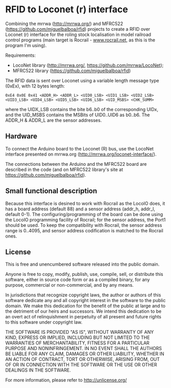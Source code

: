 <h1><a id="user-content-rfid2ln" class="anchor" href="#rfid2ln" aria-hidden="true"><span class="octicon octicon-link"></span></a>RFID to Loconet (r) interface</h1>

Combining the mrrwa (http://mrrwa.org/) and MFRC522 (https://github.com/miguelbalboa/rfid) projects to create a RFID over Loconet (r) interface for the roling stock localisation in model railroad control programs (main target is Rocrail - www.rocrail.net, as this is the program I'm using).

Requirements:
- LocoNet library (http://mrrwa.org/, https://github.com/mrrwa/LocoNet);
- MFRC522 library (https://github.com/miguelbalboa/rfid)

The RFID data is sent over Loconet using a variable length message type (0xEx), with 12 bytes length:

`
0xE4 0x0E 0x41 <ADDR_H> <ADDR_L> <UID0_LSB> <UID1_LSB> <UID2_LSB> <UID3_LSB> <UID4_LSB> <UID5_LSB> <UID6_LSB> <UID_MSBS> <CHK_SUMM>
`

where the UIDX_LSB contains the bite b6..b0 of the corresponding UIDx, and the UID_MSBS contains the MSBits of 
UID0..UID6 as b0..b6. 
The ADDR_H & ADDR_L are the sensor addresses.  

<a name="hardware"></a>
<h2><a id="hardware" class="anchor" href="#hardware" aria-hidden="true"><span class="octicon octicon-link"></span></a>Hardware</h2>

To connect the Arduino board to the Loconet (R) bus, use the LocoNet interface presented on mrrwa.org (http://mrrwa.org/loconet-interface/).

The connections between the Arduino and the MFRC522 board are described in the code (and on MFRC522 library's site  at https://github.com/miguelbalboa/rfid).

<a name="functional description"></a>
<h2><a id="to-do" class="anchor" href="#func-desc" aria-hidden="true"><span class="octicon octicon-link"></span></a>Small functional description</h2>
Because this interface is desined to work with Rocrail as the LocoIO does, it has a board address (default 88) and a sensor address (addr_h, addr_l, default 0-1). The configuring/programming of the board can be done using the LocoIO programming facility of Rocrail; for the sensor address, the Port1 should be used. To keep the compatibility with Rocrail, the sensor address range is 0..4095, and sensor address codification is matched to the Rocrail ones.

<a name="user-content-license"></a>
<h2><a id="user-content-license" class="anchor" href="#license" aria-hidden="true"><span class="octicon octicon-link"></span></a>License</h2>

This is free and unencumbered software released into the public domain.

Anyone is free to copy, modify, publish, use, compile, sell, or distribute this software, either in source code form or as a compiled binary, for any purpose, commercial or non-commercial, and by any means.

In jurisdictions that recognize copyright laws, the author or authors of this software dedicate any and all copyright interest in the software to the public domain. We make this dedication for the benefit of the public at large and to the detriment of our heirs and successors. We intend this dedication to be an overt act of relinquishment in perpetuity of all present and future rights to this software under copyright law.

THE SOFTWARE IS PROVIDED "AS IS", WITHOUT WARRANTY OF ANY KIND, EXPRESS OR IMPLIED, INCLUDING BUT NOT LIMITED TO THE WARRANTIES OF MERCHANTABILITY, FITNESS FOR A PARTICULAR PURPOSE AND NONINFRINGEMENT. IN NO EVENT SHALL THE AUTHORS BE LIABLE FOR ANY CLAIM, DAMAGES OR OTHER LIABILITY, WHETHER IN AN ACTION OF CONTRACT, TORT OR OTHERWISE, ARISING FROM, OUT OF OR IN CONNECTION WITH THE SOFTWARE OR THE USE OR OTHER DEALINGS IN THE SOFTWARE.

For more information, please refer to http://unlicense.org/
